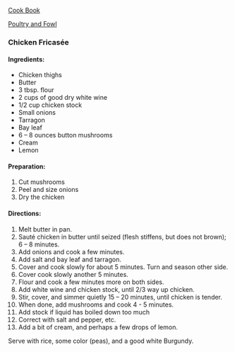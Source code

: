 [Cook Book]()  

[Poultry and Fowl]()  

### Chicken Fricasée  

#### Ingredients:  
* Chicken thighs  
* Butter  
* 3 tbsp. flour  
* 2 cups of good dry white wine  
* 1/2 cup chicken stock  
* Small onions  
* Tarragon  
* Bay leaf  
* 6 – 8 ounces button mushrooms    
* Cream  
* Lemon  

#### Preparation:
1. Cut mushrooms  
2. Peel and size onions  
3. Dry the chicken  

#### Directions:
1. Melt butter in pan.  
2. Sauté chicken in butter until seized (flesh stiffens, but does not brown); 6 – 8 minutes.  
3. Add onions and cook a few minutes.  
4. Add salt and bay leaf and tarragon.  
5. Cover and cook slowly for about 5 minutes. Turn and season other side.  
6. Cover cook slowly another 5 minutes.  
7. Flour and cook a few minutes more on both sides.  
8. Add white wine and chicken stock, until 2/3 way up chicken.  
9. Stir, cover, and simmer quietly 15 – 20 minutes, until chicken is tender.  
10. When done, add mushrooms and cook 4 - 5 minutes.  
11. Add stock if liquid has boiled down too much  
12. Correct with salt and pepper, etc.  
13. Add a bit of cream, and perhaps a few drops of lemon.  

Serve with rice, some color (peas), and a good white Burgundy.
